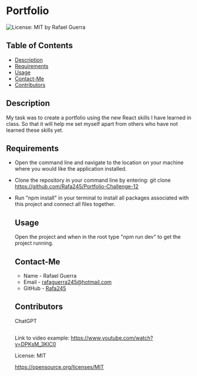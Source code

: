 # Portfolio
  ![License: MIT](https://img.shields.io/badge/License-MIT-yellow.svg)
  by Rafael Guerra
  ## Table of Contents
  * [Description](#description)
  * [Requirements](#requirements)
  * [Usage](#usage)
  * [Contact-Me](#contact-me)
  * [Contributors](#contributors)
  ## Description
  My task was to create a portfolio using the new React skills I have learned in class. So that it will help me set myself apart from others who have not learned these skills yet.
  ## Requirements
  * Open the command line and navigate to the location on your machine where you would like the application installed.
* Clone the repository in your command line by entering: git clone https://github.com/Rafa245/Portfolio-Challenge-12
* Run "npm install" in your terminal to install all packages associated with this project and connect all files together.
  ## Usage
  Open the project and when in the root type "npm run dev" to get the project running.
  ## Contact-Me
  * Name - Rafael Guerra
  * Email - rafaguerra245@hotmail.com
  * GitHub - [Rafa245](https://github.com/Rafa245)
  ## Contributors
  ChatGPT
  ## 

  Link to video example: https://www.youtube.com/watch?v=DPKsM_3KIC0

  License: MIT 

  https://opensource.org/licenses/MIT
  